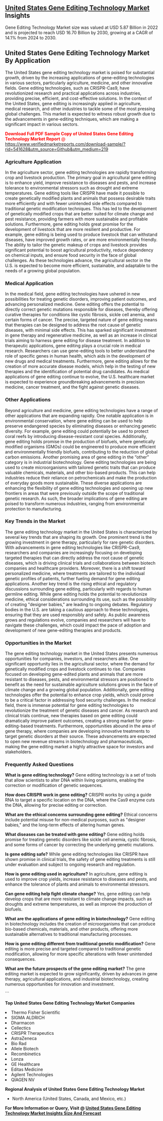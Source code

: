 <h2><a href="https://www.verifiedmarketreports.com/download-sample/?rid=541628&amp;utm_source=Github&amp;utm_medium=219" target="_blank">United States Gene Editing Technology Market</a> Insights</h2><p>Gene Editing Technology Market size was valued at USD 5.87 Billion in 2022 and is projected to reach USD 16.70 Billion by 2030, growing at a CAGR of 14.1% from 2024 to 2030.</p><p> <h2>United States Gene Editing Technology Market By Application</h2> <p>The United States gene editing technology market is poised for substantial growth, driven by the increasing applications of gene-editing technologies in various sectors, particularly agriculture, medicine, and other innovative fields. Gene editing technologies, such as CRISPR-Cas9, have revolutionized research and practical applications across industries, providing precise, efficient, and cost-effective solutions. In the context of the United States, gene editing is increasingly applied in agriculture, medical research, and other industries to tackle some of the most pressing global challenges. This market is expected to witness robust growth due to the advancements in gene-editing techniques, which are making a significant impact in various sectors. <p><span class=""><span style="color: #ff0000;"><strong>Download Full PDF Sample Copy of United States Gene Editing Technology Market Report</strong> @ </span><a href="https://www.verifiedmarketreports.com/download-sample/?rid=541628&amp;utm_source=Github&amp;utm_medium=219" target="_blank">https://www.verifiedmarketreports.com/download-sample/?rid=541628&amp;utm_source=Github&amp;utm_medium=219</a></span></p> </p> <h3>Agriculture Application</h3> <p>In the agriculture sector, gene editing technologies are rapidly transforming crop and livestock production. The primary goal in agricultural gene editing is to enhance yield, improve resistance to diseases and pests, and increase tolerance to environmental stressors such as drought and extreme temperatures. Gene editing tools like CRISPR have made it possible to create genetically modified plants and animals that possess desirable traits more efficiently and with fewer unintended side effects compared to traditional genetic modification techniques. This has led to the development of genetically modified crops that are better suited for climate change and pest resistance, providing farmers with more sustainable and profitable solutions. Furthermore, gene editing holds great promise for the development of livestock that are more resilient and productive. For example, gene editing is being used to produce livestock that can withstand diseases, have improved growth rates, or are more environmentally friendly. The ability to tailor the genetic makeup of crops and livestock provides significant potential to boost agricultural productivity, reduce dependency on chemical inputs, and ensure food security in the face of global challenges. As these technologies advance, the agricultural sector in the U.S. is expected to become more efficient, sustainable, and adaptable to the needs of a growing global population.</p> <h3>Medical Application</h3> <p>In the medical field, gene editing technologies have ushered in new possibilities for treating genetic disorders, improving patient outcomes, and advancing personalized medicine. Gene editing offers the potential to directly correct genetic mutations responsible for diseases, thereby offering curative therapies for conditions like cystic fibrosis, sickle cell anemia, and certain forms of cancer. The precise, targeted nature of gene editing means that therapies can be designed to address the root cause of genetic diseases, with minimal side effects. This has sparked significant investment in gene therapy and regenerative medicine, as well as an increase in clinical trials aiming to harness gene editing for disease treatment. In addition to therapeutic applications, gene editing plays a crucial role in medical research. Researchers can use gene-editing tools to better understand the role of specific genes in human health, which aids in the development of new drugs and medical treatments. Furthermore, gene editing allows for the creation of more accurate disease models, which help in the testing of new therapies and the identification of potential drug candidates. As medical applications of gene editing continue to evolve, the U.S. healthcare market is expected to experience groundbreaking advancements in precision medicine, cancer treatment, and the fight against genetic diseases.</p> <h3>Other Applications</h3> <p>Beyond agriculture and medicine, gene editing technologies have a range of other applications that are expanding rapidly. One notable application is in environmental conservation, where gene editing can be used to help preserve endangered species by eliminating diseases or enhancing genetic diversity. For example, gene editing could potentially be used to protect coral reefs by introducing disease-resistant coral species. Additionally, gene editing holds promise in the production of biofuels, where genetically modified organisms (GMOs) could be engineered to produce more efficient and environmentally friendly biofuels, contributing to the reduction of global carbon emissions. Another promising area of gene editing in the “other” category is in industrial biotechnology. Gene editing technologies are being used to create microorganisms with tailored genetic traits that can produce valuable chemicals, materials, and other bio-based products. This can help industries reduce their reliance on petrochemicals and make the production of everyday goods more sustainable. These diverse applications are enhancing the flexibility of gene editing technologies and opening up new frontiers in areas that were previously outside the scope of traditional genetic research. As such, the broader implications of gene editing are poised to transform numerous industries, ranging from environmental protection to manufacturing.</p> <h3>Key Trends in the Market</h3> <p>The gene editing technology market in the United States is characterized by several key trends that are shaping its growth. One prominent trend is the growing investment in gene therapy, particularly for rare genetic disorders. With advancements in gene editing technologies like CRISPR-Cas9, researchers and companies are increasingly focusing on developing targeted therapies that can directly address the root cause of genetic diseases, which is driving clinical trials and collaborations between biotech companies and healthcare providers. Moreover, there is a shift toward personalized medicine, where treatments are tailored to the individual genetic profiles of patients, further fueling demand for gene editing applications. Another key trend is the rising ethical and regulatory discussions surrounding gene editing, particularly with regards to human germline editing. While gene editing holds the potential to revolutionize medicine, ethical considerations surrounding its use, such as the possibility of creating "designer babies," are leading to ongoing debates. Regulatory bodies in the U.S. are taking a cautious approach to these technologies, ensuring that they are used responsibly and safely. As public awareness grows and regulations evolve, companies and researchers will have to navigate these challenges, which could impact the pace of adoption and development of new gene-editing therapies and products.</p> <h3>Opportunities in the Market</h3> <p>The gene editing technology market in the United States presents numerous opportunities for companies, investors, and researchers alike. One significant opportunity lies in the agricultural sector, where the demand for genetically modified crops and livestock continues to rise. Companies focused on developing gene-edited plants and animals that are more resistant to diseases, pests, and environmental stressors are positioned to benefit as the need for sustainable agriculture solutions grows in the face of climate change and a growing global population. Additionally, gene editing technologies offer the potential to enhance crop yields, which could prove to be a critical factor in addressing food security challenges. In the medical field, there is immense potential for gene editing technologies to revolutionize the treatment of genetic diseases and cancer. As research and clinical trials continue, new therapies based on gene editing could dramatically improve patient outcomes, creating a strong market for gene-editing-based treatments. Furthermore, opportunities abound in the area of gene therapy, where companies are developing innovative treatments to target genetic disorders at their source. These advancements are expected to open new revenue streams in biotechnology and pharmaceuticals, making the gene editing market a highly attractive space for investors and stakeholders.</p> <h3>Frequently Asked Questions</h3> <p><strong>What is gene editing technology?</strong> Gene editing technology is a set of tools that allow scientists to alter DNA within living organisms, enabling the correction or modification of genetic sequences.</p> <p><strong>How does CRISPR work in gene editing?</strong> CRISPR works by using a guide RNA to target a specific location on the DNA, where the Cas9 enzyme cuts the DNA, allowing for precise editing or correction.</p> <p><strong>What are the ethical concerns surrounding gene editing?</strong> Ethical concerns include potential misuse for non-medical purposes, such as "designer babies," and the long-term effects of altering human genes.</p> <p><strong>What diseases can be treated with gene editing?</strong> Gene editing holds promise for treating genetic disorders like sickle cell anemia, cystic fibrosis, and some forms of cancer by correcting the underlying genetic mutations.</p> <p><strong>Is gene editing safe?</strong> While gene editing technologies like CRISPR have shown promise in clinical trials, the safety of gene editing treatments is still under evaluation and subject to ongoing research and regulation.</p> <p><strong>How is gene editing used in agriculture?</strong> In agriculture, gene editing is used to improve crop yields, increase resistance to diseases and pests, and enhance the tolerance of plants and animals to environmental stressors.</p> <p><strong>Can gene editing help fight climate change?</strong> Yes, gene editing can help develop crops that are more resistant to climate change impacts, such as droughts and extreme temperatures, as well as improve the production of biofuels.</p> <p><strong>What are the applications of gene editing in biotechnology?</strong> Gene editing in biotechnology includes the creation of microorganisms that can produce bio-based chemicals, materials, and other products, offering more sustainable alternatives to traditional manufacturing processes.</p> <p><strong>How is gene editing different from traditional genetic modification?</strong> Gene editing is more precise and targeted compared to traditional genetic modification, allowing for more specific alterations with fewer unintended consequences.</p> <p><strong>What are the future prospects of the gene editing market?</strong> The gene editing market is expected to grow significantly, driven by advances in gene therapy, agricultural applications, and industrial biotechnology, creating numerous opportunities for innovation and investment.</p> ```</p><p><strong>Top United States Gene Editing Technology Market Companies</strong></p><div data-test-id=""><p><li>Thermo Fisher Scientific</li><li> SIGMA ALDRICH</li><li> Dharmacon</li><li> Cellectics</li><li> CRISPR Therapeutics</li><li> AstraZeneca</li><li> Bio Rad</li><li> Allele Biotech</li><li> Recombinetics</li><li> Lonza</li><li> GE Healthcare</li><li> Editas Medicine</li><li> Agilent Technologies</li><li> QIAGEN NV</li></p><div><strong>Regional Analysis of&nbsp;United States Gene Editing Technology Market</strong></div><ul><li dir="ltr"><p dir="ltr">North America&nbsp;(United States, Canada, and Mexico, etc.)</p></li></ul><p><strong>For More Information or Query, Visit @&nbsp;</strong><strong><a href="https://www.verifiedmarketreports.com/product/gene-editing-technology-market/?utm_source=Github&amp;utm_medium=219" target="_blank">United States Gene Editing Technology Market Insights Size And Forecast</a></strong></p></div>
